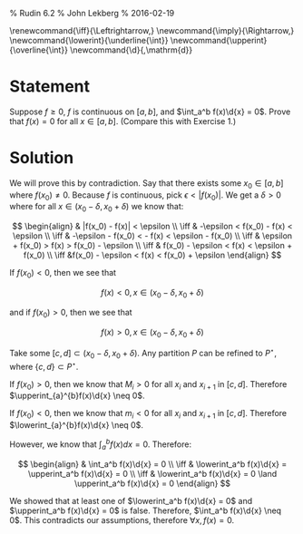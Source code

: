 % Rudin 6.2
% John Lekberg
% 2016-02-19

\renewcommand{\iff}{\Leftrightarrow\,}
\newcommand{\imply}{\Rightarrow\,}
\newcommand{\lowerint}{\underline{\int}}
\newcommand{\upperint}{\overline{\int}}
\newcommand{\d}{\,\mathrm{d}}

# Statement

Suppose $f\geq 0$, $f$ is continuous on $[a,b]$, and $\int_a^b f(x)\d{x} = 0$.
Prove that $f(x) = 0$ for all $x\in[a,b]$.
(Compare this with Exercise 1.)

# Solution

We will prove this by contradiction.
Say that there exists some $x_0\in[a,b]$ where $f(x_0) \neq 0$.
Because $f$ is continuous, pick $\epsilon < |f(x_0)|$.
We get a $\delta > 0$ where for all $x\in(x_0 - \delta, x_0 + \delta)$ we know that:

$$
\begin{align}
 & |f(x_0) - f(x)| < \epsilon \\
 \iff & -\epsilon < f(x_0) - f(x) < \epsilon \\
 \iff & -\epsilon - f(x_0) < - f(x) < \epsilon - f(x_0) \\
 \iff & \epsilon + f(x_0) > f(x) > f(x_0) - \epsilon \\
 \iff & f(x_0) - \epsilon < f(x) < \epsilon + f(x_0) \\
 \iff &f(x_0) - \epsilon < f(x) < f(x_0) + \epsilon
\end{align}
$$

If $f(x_0) < 0$, then we see that

$$
f(x) < 0, x\in(x_0 - \delta, x_0 + \delta)
$$

and if $f(x_0) > 0$, then we see that

$$
f(x) > 0, x\in(x_0 - \delta, x_0 + \delta)
$$

Take some $[c,d]\subset(x_0 - \delta, x_0 + \delta)$.
Any partition $P$ can be refined to $P^{\star}$, where $\{c,d\}\subset P^{\star}$.

If $f(x_0) > 0$, then we know that $M_i > 0$ for all $x_i$ and $x_{i+1}$ in $[c,d]$.
Therefore $\upperint_{a}^{b}f(x)\d{x} \neq 0$.

If $f(x_0) < 0$, then we know that $m_i < 0$ for all $x_i$ and $x_{i+1}$ in $[c,d]$.
Therefore $\lowerint_{a}^{b}f(x)\d{x} \neq 0$.

However, we know that $\int_a^b f(x)dx = 0$.
Therefore:

$$
\begin{align}
 & \int_a^b f(x)\d{x} = 0 \\
 \iff & \lowerint_a^b f(x)\d{x} = \upperint_a^b f(x)\d{x} = 0 \\
 \iff & \lowerint_a^b f(x)\d{x} = 0 \land \upperint_a^b f(x)\d{x} = 0
\end{align}
$$

We showed that at least one of $\lowerint_a^b f(x)\d{x} = 0$ and $\upperint_a^b f(x)\d{x} = 0$ is false.
Therefore, $\int_a^b f(x)\d{x} \neq 0$.
This contradicts our assumptions, therefore $\forall x,f(x) = 0$.
